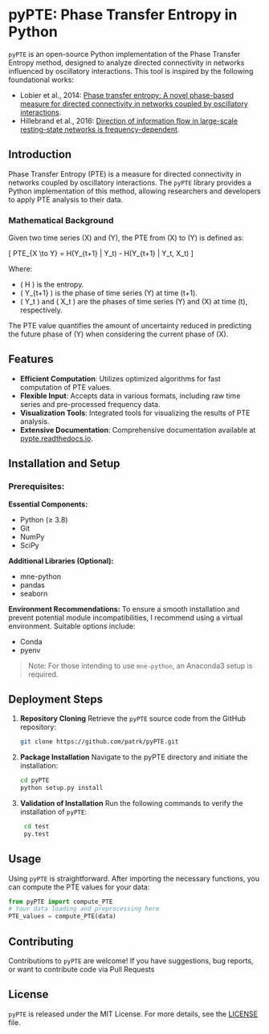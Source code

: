 # pyPTE: Phase Transfer Entropy in Python

`pyPTE` is an open-source Python implementation of the Phase Transfer Entropy method, designed to analyze directed connectivity in networks influenced by oscillatory interactions. This tool is inspired by the following foundational works:

- Lobier et al., 2014: [Phase transfer entropy: A novel phase-based measure for directed connectivity in networks coupled by oscillatory interactions](http://dx.doi.org/10.1016/j.neuroimage.2013.08.056).
- Hillebrand et al., 2016: [Direction of information flow in large-scale resting-state networks is frequency-dependent](http://dx.doi.org/10.1073/pnas.1515657113).

## Introduction

Phase Transfer Entropy (PTE) is a measure for directed connectivity in networks coupled by oscillatory interactions. The `pyPTE` library provides a Python implementation of this method, allowing researchers and developers to apply PTE analysis to their data.

### Mathematical Background


Given two time series \(X\) and \(Y\), the PTE from \(X\) to \(Y\) is defined as:

\[
PTE_{X \to Y} = H(Y_{t+1} | Y_t) - H(Y_{t+1} | Y_t, X_t)
\]

Where:
- \( H \) is the entropy.
- \( Y_{t+1} \) is the phase of time series \(Y\) at time \(t+1\).
- \( Y_t \) and \( X_t \) are the phases of time series \(Y\) and \(X\) at time \(t\), respectively.

The PTE value quantifies the amount of uncertainty reduced in predicting the future phase of \(Y\) when considering the current phase of \(X\).

## Features

- **Efficient Computation**: Utilizes optimized algorithms for fast computation of PTE values.
- **Flexible Input**: Accepts data in various formats, including raw time series and pre-processed frequency data.
- **Visualization Tools**: Integrated tools for visualizing the results of PTE analysis.
- **Extensive Documentation**: Comprehensive documentation available at [pypte.readthedocs.io](https://pypte.readthedocs.io).

## Installation and Setup

### Prerequisites:

**Essential Components:**
- Python (≥ 3.8)
- Git
- NumPy
- SciPy

**Additional Libraries (Optional):**
- mne-python
- pandas
- seaborn

**Environment Recommendations:**
To ensure a smooth installation and prevent potential module incompatibilities, I recommend using a virtual environment. Suitable options include:
- Conda
- pyenv

> Note: For those intending to use `mne-python`, an Anaconda3 setup is required.

## Deployment Steps

1. **Repository Cloning**
   Retrieve the `pyPTE` source code from the GitHub repository:
   ```bash
   git clone https://github.com/patrk/pyPTE.git
    ```

2. **Package Installation**
   Navigate to the pyPTE directory and initiate the installation:
   ```bash
   cd pyPTE
   python setup.py install
    ```

3. **Validation of Installation**
   Run the following commands to verify the installation of `pyPTE`:
   ```bash
    cd test
    py.test
    ```
   
## Usage
   Using `pyPTE` is straightforward. After importing the necessary functions, you can compute the PTE values for your data:
   ```python
   from pyPTE import compute_PTE 
   # Your data loading and preprocessing here
   PTE_values = compute_PTE(data)
   ```
    
## Contributing
Contributions to `pyPTE` are welcome! If you have suggestions, bug reports, or want to contribute code via Pull Requests

## License

`pyPTE` is released under the MIT License. For more details, see the [LICENSE](https://github.com/patrk/pyPTE/blob/master/LICENSE) file.






